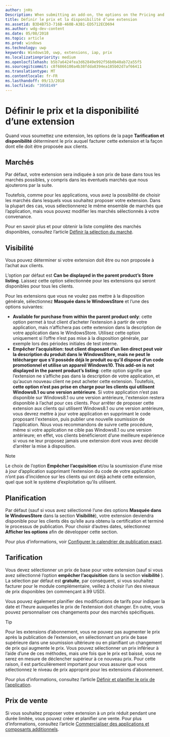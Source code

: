 ```yaml
---
author: jnHs
Description: When submitting an add-on, the options on the Pricing and availability page determine what to charge for your add-on and how it should be offered to customers.
title: Définir le prix et la disponibilité d’une extension
ms.assetid: B3D4B753-716B-460B-A3B1-ED5712ECD694
ms.author: wdg-dev-content
ms.date: 05/08/2018
ms.topic: article
ms.prod: windows
ms.technology: uwp
keywords: Windows10, uwp, extensions, iap, prix
ms.localizationpriority: medium
ms.openlocfilehash: b5b7a6424fea3d62849e992f56b0b40ab72a55f5
ms.sourcegitcommit: c8f6866100a4b38fdda8394ea185b02d7af66411
ms.translationtype: MT
ms.contentlocale: fr-FR
ms.lasthandoff: 09/13/2018
ms.locfileid: "3958149"
---
```

# <a name="set-add-on-pricing-and-availability"></a>Définir le prix et la disponibilité d’une extension


Quand vous soumettez une extension, les options de la page **Tarification et disponibilité** déterminent le prix auquel facturer cette extension et la façon dont elle doit être proposée aux clients.

## <a name="markets"></a>Marchés

Par défaut, votre extension sera indiquée à son prix de base dans tous les marchés possibles, y compris dans les éventuels marchés que nous ajouterons par la suite.

Toutefois, comme pour les applications, vous avez la possibilité de choisir les marchés dans lesquels vous souhaitez proposer votre extension. Dans la plupart des cas, vous sélectionnerez le même ensemble de marchés que l’application, mais vous pouvez modifier les marchés sélectionnés à votre convenance. 

Pour en savoir plus et pour obtenir la liste complète des marchés disponibles, consultez l’article [Définir la sélection du marché](define-pricing-and-market-selection.md).

## <a name="visibility"></a>Visibilité

Vous pouvez déterminer si votre extension doit être ou non proposée à l’achat aux clients. 

L’option par défaut est **Can be displayed in the parent product’s Store listing**. Laissez cette option sélectionnée pour les extensions qui seront disponibles pour tous les clients. 

Pour les extensions que vous ne voulez pas mettre à la disposition générale, sélectionnez **Masquée dans le WindowsStore** et l’une des options suivantes:

-   **Available for purchase from within the parent product only**: cette option permet à tout client d’acheter l’extension à partir de votre application, mais n’affichera pas cette extension dans la description de votre application dans le WindowsStore. Utilisez cette option uniquement si l’offre n’est pas mise à la disposition générale, par exemple lors des périodes initiales de test interne.
-   **Empêcher l’acquisition: tout client disposant d’un lien direct peut voir la description du produit dans le WindowsStore, mais ne peut le télécharger que s’il possède déjà le produit ou qu’il dispose d’un code promotionnel et utilise un appareil Windows10. This add-on is not displayed in the parent product’s listing**: cette option signifie que l’extension ne s’affiche pas dans la description de votre application, et qu’aucun nouveau client ne peut acheter cette extension. Toutefois, **cette option n’est pas prise en charge pour les clients qui utilisent Windows8.1 ou une version antérieure**. Si votre application n’est pas disponible sur Windows8.1 ou une version antérieure, l'extension restera disponible à l’achat pour ces clients. Pour arrêter de proposer cette extension aux clients qui utilisent Windows8.1 ou une version antérieure, vous devrez mettre à jour votre application en supprimant le code proposant l'extension, puis publier une nouvelle soumission de l’application. Nous vous recommandons de suivre cette procédure, même si votre application ne cible pas Windows8.1 ou une version antérieure; en effet, vos clients bénéficieront d’une meilleure expérience si vous ne leur proposez jamais une extension dont vous avez décidé d’arrêter la mise à disposition.
    
 > [!NOTE] 
 > Le choix de l’option **Empêcher l’acquisition** et/ou la soumission d’une mise à jour d’application supprimant l’extension du code de votre application n’ont pas d’incidence sur les clients qui ont déjà acheté cette extension, quel que soit le système d’exploitation qu’ils utilisent.


## <a name="schedule"></a>Planification

Par défaut (sauf si vous avez sélectionné l’une des options **Masquée dans le WindowsStore** dans la section **Visibilité**), votre extension deviendra disponible pour les clients dès qu’elle aura obtenu la certification et terminé le processus de publication. Pour choisir d’autres dates, sélectionnez **Afficher les options** afin de développer cette section. 

Pour plus d’informations, voir [Configurer le calendrier de publication exact](configure-precise-release-scheduling.md).


## <a name="pricing"></a>Tarification

Vous devez sélectionner un prix de base pour votre extension (sauf si vous avez sélectionné l’option **empêcher l’acquisition** dans la section **visibilité** ). La sélection par défaut est **gratuite**, par conséquent, si vous souhaitez facturer pour le module complémentaire, veillez à choisir l’un des niveaux de prix disponibles (en commençant à.99 USD).

Vous pouvez également planifier des modifications de tarifs pour indiquer la date et l’heure auxquelles le prix de l’extension doit changer. En outre, vous pouvez personnaliser ces changements pour des marchés spécifiques. 

> [!TIP]
> Pour les extensions d’abonnement, vous ne pouvez pas augmenter le prix après la publication de l’extension, en sélectionnant un prix de base supérieure dans une soumission ultérieure ou en planifiant un changement de prix qui augmente le prix. Vous pouvez sélectionner un prix inférieur à l’aide d’une de ces méthodes, mais une fois que le prix est baissé, vous ne serez en mesure de déclencher supérieur à ce nouveau prix. Pour cette raison, il est particulièrement important pour vous assurer que vous sélectionnez le niveau de prix approprié pour les extensions d’abonnement. 

Pour plus d’informations, consultez l’article [Définir et planifier le prix de l’application](set-and-schedule-app-pricing.md).


## <a name="sale-pricing"></a>Prix de vente

Si vous souhaitez proposer votre extension à un prix réduit pendant une durée limitée, vous pouvez créer et planifier une vente. Pour plus d’informations, consultez l’article [Commercialiser des applications et composants additionnels](put-apps-and-add-ons-on-sale.md).




